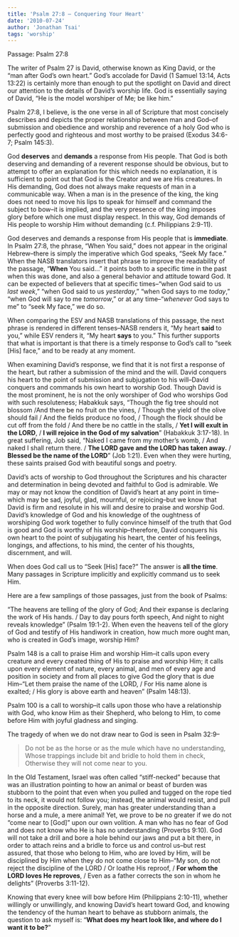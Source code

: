 ```yaml
---
title: 'Psalm 27:8 – Conquering Your Heart'
date: '2010-07-24'
author: 'Jonathan Tsai'
tags: 'worship'
---
```

Passage: Psalm 27:8

The writer of Psalm 27 is David, otherwise known as King David, or the “man after God’s own heart.” God’s accolade for David (1 Samuel 13:14, Acts 13:22) is certainly more than enough to put the spotlight on David and direct our attention to the details of David’s worship life. God is essentially saying of David, “He is the model worshiper of Me; be like him.”

Psalm 27:8, I believe, is the one verse in all of Scripture that most concisely describes and depicts the proper relationship between man and God–of submission and obedience and worship and reverence of a holy God who is perfectly good and righteous and most worthy to be praised (Exodus 34:6-7; Psalm 145:3).

God **deserves** and **demands** a response from His people. That God is both deserving and demanding of a reverent response should be obvious, but to attempt to offer an explanation for this which needs no explanation, it is sufficient to point out that God is the Creator and we are His creatures. In His demanding, God does not always make requests of man in a communicable way. When a man is in the presence of the king, the king does not need to move his lips to speak for himself and command the subject to bow–it is implied, and the very presence of the king imposes glory before which one must display respect. In this way, God demands of His people to worship Him without demanding (c.f. Philippians 2:9-11).

God deserves and demands a response from His people that is **immediate**. In Psalm 27:8, the phrase, “When You said,” does not appear in the original Hebrew–there is simply the imperative which God speaks, “Seek My face.” When the NASB translators insert that phrase to improve the readability of the passage, “**When** You said...” it points both to a specific time in the past when this was done, and also a general behavior and attitude toward God. It can be expected of believers that at specific times–“when God said to us _last week_,” “when God said to us _yesterday_,” “when God says to me _today_,” “when God will say to me _tomorrow_,” or at any time–“_whenever_ God says to me” to “seek My face,” we do so.

When comparing the ESV and NASB translations of this passage, the next phrase is rendered in different tenses–NASB renders it, “My heart **said** to you,” while ESV renders it, “My heart **says** to you.” This further supports that what is important is that there is a timely response to God’s call to “seek [His] face,” and to be ready at any moment.

When examining David’s response, we find that it is not first a response of the heart, but rather a submission of the mind and the will. David conquers his heart to the point of submission and subjugation to his will–David conquers and commands his own heart to worship God. Though David is the most prominent, he is not the only worshiper of God who worships God with such resoluteness; Habakkuk says, “Though the fig tree should not blossom /And there be no fruit on the vines, / Though the yield of the olive should fail / And the fields produce no food, / Though the flock should be cut off from the fold / And there be no cattle in the stalls, / **Yet I will exult in the LORD**, / **I will rejoice in the God of my salvation**” (Habakkuk 3:17-18). In great suffering, Job said, “Naked I came from my mother’s womb, / And naked I shall return there. / **The LORD gave and the LORD has taken away.** / **Blessed be the name of the LORD**” (Job 1:21). Even when they were hurting, these saints praised God with beautiful songs and poetry.

David’s acts of worship to God throughout the Scriptures and his character and determination in being devoted and faithful to God is admirable. We may or may not know the condition of David’s heart at any point in time–which may be sad, joyful, glad, mournful, or rejoicing–but we know that David is firm and resolute in his will and desire to praise and worship God. David’s knowledge of God and his knowledge of the oughtness of worshiping God work together to fully convince himself of the truth that God is good and God is worthy of his worship–therefore, David conquers his own heart to the point of subjugating his heart, the center of his feelings, longings, and affections, to his mind, the center of his thoughts, discernment, and will.

When does God call us to “Seek [His] face?” The answer is **all the time**. Many passages in Scripture implicitly and explicitly command us to seek Him.

Here are a few samplings of those passages, just from the book of Psalms:

“The heavens are telling of the glory of God; And their expanse is declaring the work of His hands. / Day to day pours forth speech, And night to night reveals knowledge” (Psalm 19:1-2). When even the heavens tell of the glory of God and testify of His handiwork in creation, how much more ought man, who is created in God’s image, worship Him?

Psalm 148 is a call to praise Him and worship Him–it calls upon every creature and every created thing of His to praise and worship Him; it calls upon every element of nature, every animal, and men of every age and position in society and from all places to give God the glory that is due Him–“Let them praise the name of the LORD, / For His name alone is exalted; / His glory is above earth and heaven” (Psalm 148:13).

Psalm 100 is a call to worship–it calls upon those who have a relationship with God, who know Him as their Shepherd, who belong to Him, to come before Him with joyful gladness and singing.

The tragedy of when we do not draw near to God is seen in Psalm 32:9–

> Do not be as the horse or as the mule which have no understanding,  
> Whose trappings include bit and bridle to hold them in check,  
> Otherwise they will not come near to you.

In the Old Testament, Israel was often called “stiff-necked” because that was an illustration pointing to how an animal or beast of burden was stubborn to the point that even when you pulled and tugged on the rope tied to its neck, it would not follow you; instead, the animal would resist, and pull in the opposite direction. Surely, man has greater understanding than a horse and a mule, a mere animal! Yet, we prove to be no greater if we do not “come near to [God]” upon our own volition. A man who has no fear of God and does not know who He is has no understanding (Proverbs 9:10). God will not take a drill and bore a hole behind our jaws and put a bit there, in order to attach reins and a bridle to force us and control us–but rest assured, that those who belong to Him, who are loved by Him, will be disciplined by Him when they do not come close to Him–“My son, do not reject the discipline of the LORD / Or loathe His reproof, / **For whom the LORD loves He reproves**, / Even as a father corrects the son in whom he delights” (Proverbs 3:11-12).

Knowing that every knee will bow before Him (Philippians 2:10-11), whether willingly or unwillingly, and knowing David’s heart toward God, and knowing the tendency of the human heart to behave as stubborn animals, the question to ask myself is: “**What does my heart look like, and where do I want it to be?**”
